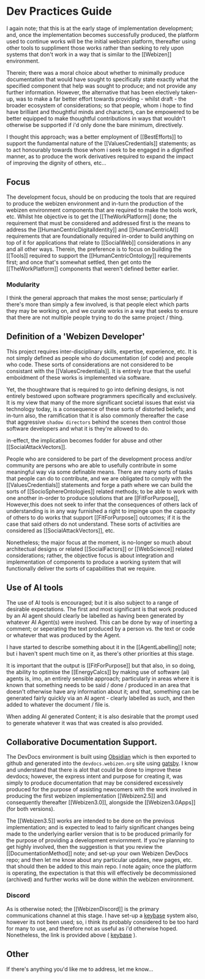 # Dev Practices Guide

I again note; that this is at the early stage of implementation development; and, once the implementation becomes successfully produced, the platform used to continue works will be the initial webizen platform, thereafter using other tools to suppliment those works rather than seeking to rely upon systems that don't work in a way that is similar to the [[Webizen]] environment.  

Therein; there was a moral choice about whether to minimally produce documentation that would have sought to specifically state exactly what the specified component that help was sought to produce; and not provide any further information.  However, the alternative that has been electively taken-up, was to make a far better effort towards providing - whilst draft - the broader ecosystem of considerations; so that people, whom i hope to find have brilliant and thoughtful minds and characters, can be empowered to be better equipped to make thoughtful contributions in ways that wouldn't otherwise be supported if i'd only done the bare minimum, directively. 

I thought this approach; was a better employment of [[BestEfforts]] to support the fundamental nature of the [[ValuesCredentials]] statements; as to act honourably towards those whom i seek to be engaged in a dignified manner, as to produce the work derivatives required to expand the impact of improving the dignity of others, etc... 

## Focus

The development focus, should be on producing the tools that are required to produce the webizen environment and in-turn the production of the webizen environment components that are required to make the tools work, etc. Whilst hte objective is to get the [[TheWorkPlatform]] done; the requirement that must be considered and addressed first is the means to address the [[HumanCentricDigitalIdentity]] and [[HumanCentricAI]] requirements that are foundationally required in-order to build anything on top of it for applications that relate to [[SocialWeb]] considerations in any and all other ways.  Therein, the preference is to focus on building the [[Tools]] required to support the [[HumanCentricOntology]] requirements first; and once that's somewhat settled, then get onto the [[TheWorkPlatform]] components that weren't defined better earlier.  

### Modularity

I think the general approach that makes the most sense; particularly if there's more than simply a few involved, is that people elect which parts they may be working on, and we curate works in a way that seeks to ensure that there are not multiple people trying to do the same project / thing.  


## Definition of a 'Webizen Developer'

This project requires inter-disciplinary skills, expertise, experience, etc. It is not simply defined as people who do documentation (of code) and people who code.  These sorts of considerations are not considered to be consistant with the [[ValuesCredentials]].  It is entirely true that the useful emboidment of these works is implemented via software.

Yet, the thoughtware that is required to go into defining designs, is not entirely bestowed upon software programmers specifically and exclusively.   It is my view that many of the more significant societal issues that exist via technology today, is a consequence of these sorts of distorted beliefs; and in-turn also, the ramification that it is also commonly thereafter the case that aggressive `shadow directors` behind the scenes then control those software developers and what it is they're allowed to do. 

in-effect, the implication becomes fodder for abuse and other [[SocialAttackVectors]].

People who are considered to be part of the development process and/or community are persons who are able to usefully contribute in some meaningful way via some definable means.  There are many sorts of tasks that people can do to contribute, and we are obligated to comply with the [[ValuesCredentials]] statements and forge a path where we can build the sorts of [[SocioSphereOntologies]] related methods; to be able to work with one another in-order to produce solutions that are [[FitForPurpose]],  However,this does not seek to infer that the consequences of others lack of understanding is in any way furnished a right to impinge upon the capacity of others to do works that support [[FitForPurpose]] outcomes; if it is the case that said others do not understand.  These sorts of activities are considered as [[SocialAttackVectors]], etc.

Nonetheless; the major focus at the moment, is no-longer so much about architectual designs or related [[SocialFactors]] or [[WebScience]] related considerations; rather, the objective focus is about integration and implementation of components to produce a working system that will functionally deliver the sorts of capabilities that we require.

## Use of AI tools

The use of AI tools is encouraged; but it is also subject to a range of desirable expectations.  The first and most significant is that work produced by an AI agent should clearly be labelled as having been generated by whatever AI Agent(s) were involved.  This can be done by way of inserting a comment; or seperating the text produced by a person vs. the text or code or whatever that was produced by the Agent.

I have started to describe something about it in the [[AgentLabelling]] note; but i haven't spent much time on it, as there's other priorities at this stage. 

It is important that the output is [[FitForPurpose]] but that also, in so doing, the ability to optimise the [[EnergyCalcs]] by making use of software (ai) agents is, imo, an entirely sensible approach; particularly in areas where it is known that something needs to be said / done / produced in an area that doesn't otherwise have any information about it; and that, something can be generated fairly quickly via an AI agent - clearly labelled as such, and then added to whatever the document / file is.  

When adding AI generated Content; it is also desirable that the prompt used to generate whatever it was that was created is also provided.  

## Collaborative Documentation Support.

The DevDocs environment is built using [Obsidian](https://obsidian.md/) which is then exported to github and generated into the `devdocs.webizen.org` site using [gatsby](https://www.gatsbyjs.com/).  I know and understand that there is alot that could be done to improve these devdocs; however, the express intent and purpose for creating it, was simply to produce documentation that may be considered excessively produced for the purpose of assisting newcomers with the work involved in producing the first webizen implementation [[Webizen2.5]] and consequently thereafter [[Webizen3.0]], alongside the [[Webizen3.0Apps]] (for both versions).

The [[Webizen3.5]] works are intended to be done on the previous implementation; and is expected to lead to fairly significant changes being made to the underlying earlier version that is to be produced primarily for the purpose of providing a development enviornment.   If you're planning to get highly involved, then the suggestion is that you review the [[DocumentationMethod]] note; and set-up your own Webizen DevDocs repo; and then let me know about any particular updates, new pages, etc.  that should then be added to this main repo.  I note again; once the platform is operating, the expectation is that this will effectively be decommissioned (archived) and further works will be done within the webizen environment. 

### Discord

As is otherwise noted; the [[WebizenDiscord]] is the primary communications channel at this stage.  I have set-up a [keybase](https://keybase.io/team/webizen) system also, however its not been used; so, i think its probably considered to be too hard for many to use, and therefore not as useful as i'd otherwise hoped.  Nonetheless, the link is provided above ( [keybase](https://keybase.io/team/webizen) ).


## Other

If there's anything you'd like me to address, let me know...



